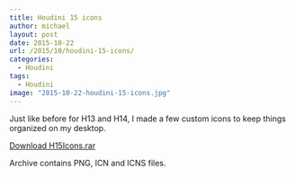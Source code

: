 ```yaml
---
title: Houdini 15 icons
author: michael
layout: post
date: 2015-10-22
url: /2015/10/houdini-15-icons/
categories:
  - Houdini
tags:
  - Houdini
image: "2015-10-22-houdini-15-icons.jpg"
---
```

Just like before for H13 and H14, I made a few custom icons to keep things organized on my desktop. 

[Download H15Icons.rar](/uploads/2015/10/H15Icons.rar)

Archive contains PNG, ICN and ICNS files.
